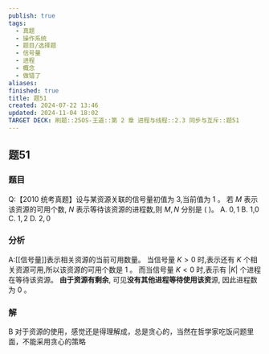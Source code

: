 ```yaml
---
publish: true
tags:
  - 真题
  - 操作系统
  - 题目/选择题
  - 信号量
  - 进程
  - 概念
  - 做错了
aliases: 
finished: true
title: 题51
created: 2024-07-22 13:46
updated: 2024-11-04 18:02
TARGET DECK: 刷题::25OS-王道::第 2 章 进程与线程::2.3 同步与互斥::题51
---
```

## 题51
### 题目
Q:【2010 统考真题】设与某资源关联的信号量初值为 3,当前值为 1 。
若 $M$ 表示该资源的可用个数, $N$ 表示等待该资源的进程数,则 $M, N$ 分别是 ( )。
A. $0,1$ 
B. 1,0 
C. $1,2$ 
D. $2,0$
### 分析
A:[[信号量]]表示相关资源的当前可用数量。
当信号量 $K > 0$ 时,表示还有 $K$ 个相关资源可用,所以该资源的可用个数是 1 。
而当信号量 $K < 0$ 时,表示有 $| K|$ 个进程在等待该资源。
**由于资源有剩余**, 可见**没有其他进程等待使用该资**源, 因此进程数为 0 。
### 解
B
对于资源的使用，感觉还是得理解成，总是贪心的，当然在哲学家吃饭问题里面，不能采用贪心的策略

